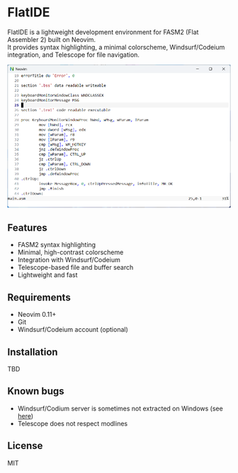 # FlatIDE

FlatIDE is a lightweight development environment for FASM2 (Flat Assembler 2) built on Neovim.  
It provides syntax highlighting, a minimal colorscheme, Windsurf/Codeium integration, and Telescope for file navigation.

<img src="screenshot.png" alt="FlatIDE Screenshot" width="800">

## Features

- FASM2 syntax highlighting
- Minimal, high-contrast colorscheme
- Integration with Windsurf/Codeium
- Telescope-based file and buffer search
- Lightweight and fast

## Requirements

- Neovim 0.11+
- Git
- Windsurf/Codeium account (optional)

## Installation

TBD

## Known bugs

- Windsurf/Codium server is sometimes not extracted on Windows (see [here](https://github.com/Exafunction/windsurf.vim/issues/488))
- Telescope does not respect modlines

## License

MIT
